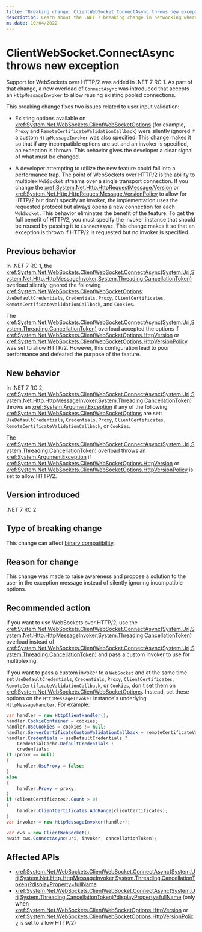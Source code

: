 ```yaml
---
title: "Breaking change: ClientWebSocket.ConnectAsync throws new exception"
description: Learn about the .NET 7 breaking change in networking where ClientWebSocket.ConnectAsync throws ArgumentException on incompatible options.
ms.date: 10/04/2022
---
```

# ClientWebSocket.ConnectAsync throws new exception

Support for WebSockets over HTTP/2 was added in .NET 7 RC 1. As part of that change, a new overload of `ConnectAsync` was introduced that accepts an `HttpMessageInvoker` to allow reusing existing pooled connections.

This breaking change fixes two issues related to user input validation:

- Existing options available on <xref:System.Net.WebSockets.ClientWebSocketOptions> (for example, `Proxy` and `RemoteCertificateValidationCallback`) were silently ignored if a custom `HttpMessageInvoker` was also specified. This change makes it so that if any incompatible options are set and an invoker is specified, an exception is thrown. This behavior gives the developer a clear signal of what must be changed.

- A developer attempting to utilize the new feature could fall into a performance trap. The point of WebSockets over HTTP/2 is the ability to multiplex `WebSocket` streams over a single transport connection. If you change the <xref:System.Net.Http.HttpRequestMessage.Version> or <xref:System.Net.Http.HttpRequestMessage.VersionPolicy> to allow for HTTP/2 but don't specify an invoker, the implementation uses the requested protocol but always opens a new connection for each `WebSocket`. This behavior eliminates the benefit of the feature. To get the full benefit of HTTP/2, you must specify the invoker instance that should be reused by passing it to `ConnectAsync`. This change makes it so that an exception is thrown if HTTP/2 is requested but no invoker is specified.

## Previous behavior

In .NET 7 RC 1, the <xref:System.Net.WebSockets.ClientWebSocket.ConnectAsync(System.Uri,System.Net.Http.HttpMessageInvoker,System.Threading.CancellationToken)> overload silently ignored the following <xref:System.Net.WebSockets.ClientWebSocketOptions>: `UseDefaultCredentials`, `Credentials`, `Proxy`, `ClientCertificates`, `RemoteCertificateValidationCallback`, and `Cookies`.

The <xref:System.Net.WebSockets.ClientWebSocket.ConnectAsync(System.Uri,System.Threading.CancellationToken)> overload accepted the options if <xref:System.Net.WebSockets.ClientWebSocketOptions.HttpVersion> or <xref:System.Net.WebSockets.ClientWebSocketOptions.HttpVersionPolicy> was set to allow HTTP/2. However, this configuration lead to poor performance and defeated the purpose of the feature.

## New behavior

In .NET 7 RC 2, <xref:System.Net.WebSockets.ClientWebSocket.ConnectAsync(System.Uri,System.Net.Http.HttpMessageInvoker,System.Threading.CancellationToken)> throws an <xref:System.ArgumentException> if any of the following <xref:System.Net.WebSockets.ClientWebSocketOptions> are set: `UseDefaultCredentials`, `Credentials`, `Proxy`, `ClientCertificates`, `RemoteCertificateValidationCallback`, or `Cookies`.

The <xref:System.Net.WebSockets.ClientWebSocket.ConnectAsync(System.Uri,System.Threading.CancellationToken)> overload throws an <xref:System.ArgumentException> if <xref:System.Net.WebSockets.ClientWebSocketOptions.HttpVersion> or <xref:System.Net.WebSockets.ClientWebSocketOptions.HttpVersionPolicy> is set to allow HTTP/2.

## Version introduced

.NET 7 RC 2

## Type of breaking change

This change can affect [binary compatibility](../../categories.md#binary-compatibility).

## Reason for change

This change was made to raise awareness and propose a solution to the user in the exception message instead of silently ignoring incompatible options.

## Recommended action

If you want to use WebSockets over HTTP/2, use the <xref:System.Net.WebSockets.ClientWebSocket.ConnectAsync(System.Uri,System.Net.Http.HttpMessageInvoker,System.Threading.CancellationToken)> overload instead of <xref:System.Net.WebSockets.ClientWebSocket.ConnectAsync(System.Uri,System.Threading.CancellationToken)> and pass a custom invoker to use for multiplexing.

If you want to pass a custom invoker to a `WebSocket` and at the same time set `UseDefaultCredentials`, `Credentials`, `Proxy`, `ClientCertificates`, `RemoteCertificateValidationCallback`, or `Cookies`, don't set them on <xref:System.Net.WebSockets.ClientWebSocketOptions>. Instead, set these options on the `HttpMessageInvoker` instance's underlying `HttpMessageHandler`. For example:

```csharp
var handler = new HttpClientHandler();
handler.CookieContainer = cookies;
handler.UseCookies = cookies != null;
handler.ServerCertificateCustomValidationCallback = remoteCertificateValidationCallback;
handler.Credentials = useDefaultCredentials ?
    CredentialCache.DefaultCredentials :
    credentials;
if (proxy == null)
{
    handler.UseProxy = false;
}
else
{
    handler.Proxy = proxy;
}
if (clientCertificates?.Count > 0)
{
    handler.ClientCertificates.AddRange(clientCertificates);
}
var invoker = new HttpMessageInvoker(handler);

var cws = new ClientWebSocket();
await cws.ConnectAsync(uri, invoker, cancellationToken);
```

## Affected APIs

- <xref:System.Net.WebSockets.ClientWebSocket.ConnectAsync(System.Uri,System.Net.Http.HttpMessageInvoker,System.Threading.CancellationToken)?displayProperty=fullName>
- <xref:System.Net.WebSockets.ClientWebSocket.ConnectAsync(System.Uri,System.Threading.CancellationToken)?displayProperty=fullName> (only when <xref:System.Net.WebSockets.ClientWebSocketOptions.HttpVersion> or <xref:System.Net.WebSockets.ClientWebSocketOptions.HttpVersionPolicy> is set to allow HTTP/2)
